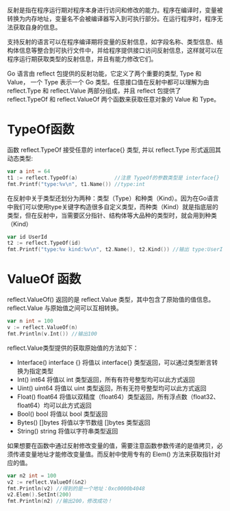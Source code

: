 反射是指在程序运行期对程序本身进行访问和修改的能力。程序在编译时，变量被转换为内存地址，变量名不会被编译器写入到可执行部分。在运行程序时，程序无法获取自身的信息。

支持反射的语言可以在程序编译期将变量的反射信息，如字段名称、类型信息、结构体信息等整合到可执行文件中，并给程序提供接口访问反射信息，这样就可以在程序运行期获取类型的反射信息，并且有能力修改它们。

Go 语言由 reflect 包提供的反射功能，它定义了两个重要的类型, Type 和 Value， 一个 Type 表示一个 Go 类型。任意接口值在反射中都可以理解为由 reflect.Type 和 reflect.Value 两部分组成，并且 reflect 包提供了 reflect.TypeOf 和 reflect.ValueOf 两个函数来获取任意对象的 Value 和 Type。

# TypeOf函数
函数 reflect.TypeOf 接受任意的 interface{} 类型, 并以 reflect.Type 形式返回其动态类型:

```go
var a int = 64
t1 := reflect.TypeOf(a)            //注意 TypeOf的参数类型是 interface{}
fmt.Printf("type:%v\n", t1.Name()) //type:int
```

在反射中关于类型还划分为两种：类型（Type）和种类（Kind）。因为在Go语言中我们可以使用type关键字构造很多自定义类型，而种类（Kind）就是指底层的类型，但在反射中，当需要区分指针、结构体等大品种的类型时，就会用到种类（Kind）

```go
var id UserId
t2 := reflect.TypeOf(id)
fmt.Printf("type:%v kind:%v\n", t2.Name(), t2.Kind()) //输出 type:UserId kind:int
```

# ValueOf 函数
reflect.ValueOf() 返回的是 reflect.Value 类型，其中包含了原始值的值信息。reflect.Value 与原始值之间可以互相转换。

```go
var n int = 100
v := reflect.ValueOf(n)
fmt.Println(v.Int()) //输出100
```

reflect.Value类型提供的获取原始值的方法如下：
- Interface() interface {}	将值以 interface{} 类型返回，可以通过类型断言转换为指定类型
- Int() int64	将值以 int 类型返回，所有有符号整型均可以此方式返回
- Uint() uint64	将值以 uint 类型返回，所有无符号整型均可以此方式返回
- Float() float64	将值以双精度（float64）类型返回，所有浮点数（float32、float64）均可以此方式返回
- Bool() bool	将值以 bool 类型返回
- Bytes() []bytes	将值以字节数组 []bytes 类型返回
- String() string	将值以字符串类型返回


如果想要在函数中通过反射修改变量的值，需要注意函数参数传递的是值拷贝，必须传递变量地址才能修改变量值。而反射中使用专有的 Elem() 方法来获取指针对应的值。

```go
var n2 int = 100
v2 := reflect.ValueOf(&n2)
fmt.Println(v2) //得到的是一个地址：0xc0000b4048
v2.Elem().SetInt(200)
fmt.Println(n2) //输出200，修改成功！
```